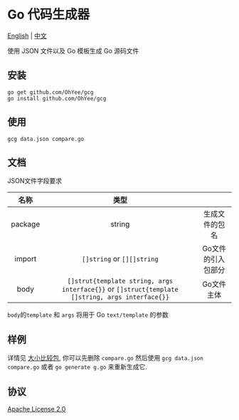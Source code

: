 # Go 代码生成器

[English](/README.md) | [中文](/README_CN.md)

使用 JSON 文件以及 Go 模板生成 Go 源码文件

## 安装

```
go get github.com/OhYee/gcg
go install github.com/OhYee/gcg
```

## 使用

```
gcg data.json compare.go
```

## 文档

JSON文件字段要求

|名称|类型||
|:---:|:---:|:---:|
|package|string|生成文件的包名|
|import|`[]string` or `[][]string`|Go文件的引入包部分|
|body|`[]strut{template string, args interface{}}` or `[]struct{template []string, args interface{}}`|Go文件主体|

`body`的`template` 和 `args` 将用于 Go `text/template` 的参数

## 样例

详情见 [大小比较包](https://github.com/OhYee/gcg/tree/master/example/compare), 你可以先删除 `compare.go` 然后使用 `gcg data.json compare.go` 或者 `go generate g.go` 来重新生成它.

## 协议

[Apache License 2.0](/LICENSE)


